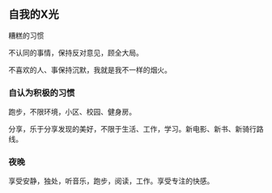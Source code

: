## 自我的X光

糟糕的习惯

不认同的事情，保持反对意见，顾全大局。

不喜欢的人、事保持沉默，我就是我不一样的烟火。

### 自认为积极的习惯

跑步，不限环境，小区、校园、健身房。

分享，乐于分享发现的美好，不限于生活、工作，学习。新电影、新书、新骑行路线。

### 夜晚

享受安静，独处，听音乐，跑步，阅读，工作。享受专注的快感。